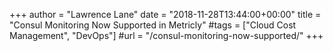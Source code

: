 +++
author = "Lawrence Lane"
date = "2018-11-28T13:44:00+00:00"
title = "Consul Monitoring Now Supported in Metricly"
#tags = ["Cloud Cost Management", "DevOps"]
#url = "/consul-monitoring-now-supported/"
+++